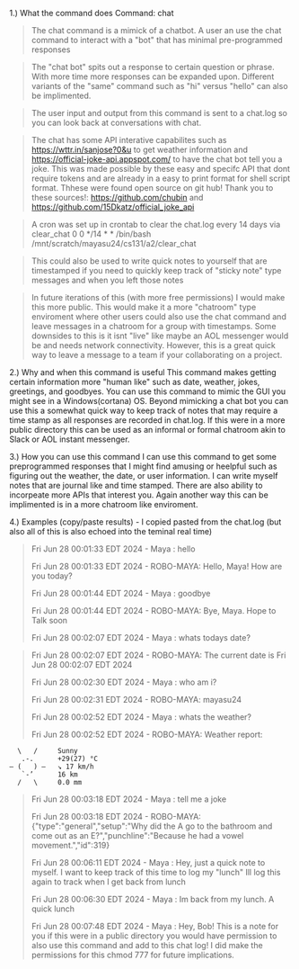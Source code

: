 1.) What the command does 
Command: chat 

>The chat command is a mimick of a chatbot. A user an use the chat command to interact with a "bot" that has minimal pre-programmed responses

>The "chat bot" spits out a response to certain question or phrase. With more time more responses can be expanded upon. Different variants of the "same" command such as "hi" versus "hello" can also be implimented. 

>The user input and output from this command is sent to a chat.log so you can look back at conversations with chat. 

>The chat has some API interative capabilites such as https://wttr.in/sanjose?0&u to get weather information and https://official-joke-api.appspot.com/ to have the chat bot tell you a joke. This was made possible by these easy and specifc API that dont require tokens and are already in a easy to print format for shell script format. Thhese were found open source on git hub! Thank you to these sources!: https://github.com/chubin and https://github.com/15Dkatz/official_joke_api 

>A cron was set up in crontab to clear the chat.log every 14 days via clear_chat
>0 0 */14 * * /bin/bash /mnt/scratch/mayasu24/cs131/a2/clear_chat

>This could also be used to write quick notes to yourself that are timestamped if you need to quickly keep track of "sticky note" type messages and when you left those notes

>In future iterations of this (with more free permissions) I would make this more public. This would make it  a more "chatroom" type enviroment where other users could also use the chat command and leave messages in a chatroom for a group with timestamps. Some downsides to this is it isnt "live" like maybe an AOL messenger would be and needs network connectivity. However, this is a great quick way to leave a message to a team if your collaborating on a project. 
 

2.) Why and when this command is useful 
This command makes getting certain information more "human like" such as date, weather, jokes, greetings, and goodbyes. You can use this command to mimic the GUI you might see in a Windows(cortana) OS. Beyond mimicking a chat bot you can use this a somewhat quick way to keep track of notes that may require a time stamp as all responses are recorded in chat.log.  If this were in a more public directory this can be used as an informal or formal chatroom akin to Slack or AOL instant messenger.
 
3.) How you can use this command 
I can use this command to get some preprogrammed responses that I might find amusing or heelpful such as figuring out the weather, the date, or user information. I can write myself notes that are journal like and time stamped. There are also ability to incorpeate more APIs that interest you. Again another way this can be implimented is in a more chatroom like enviroment. 


4.) Examples (copy/paste results) - I copied pasted from the chat.log (but also all of this is also echoed into the teminal real time) 
>Fri Jun 28 00:01:33 EDT 2024 - Maya : hello
>
>Fri Jun 28 00:01:33 EDT 2024 - ROBO-MAYA: Hello, Maya! How are you today?
>
>Fri Jun 28 00:01:44 EDT 2024 - Maya : goodbye
>
>Fri Jun 28 00:01:44 EDT 2024 - ROBO-MAYA: Bye, Maya. Hope to Talk soon
>
>Fri Jun 28 00:02:07 EDT 2024 - Maya : whats todays date?

>Fri Jun 28 00:02:07 EDT 2024 - ROBO-MAYA: The current date is Fri Jun 28 00:02:07 EDT 2024
>
>Fri Jun 28 00:02:30 EDT 2024 - Maya : who am i?
>
>Fri Jun 28 00:02:31 EDT 2024 - ROBO-MAYA: mayasu24
>
>Fri Jun 28 00:02:52 EDT 2024 - Maya : whats the weather?
>
>Fri Jun 28 00:02:52 EDT 2024 - ROBO-MAYA: Weather report:
>

      \   /     Sunny
       .-.      +29(27) °C
    ― (   ) ―   ↘ 17 km/h
       `-’      16 km
      /   \     0.0 mm

>Fri Jun 28 00:03:18 EDT 2024 - Maya : tell me a joke
>
>Fri Jun 28 00:03:18 EDT 2024 - ROBO-MAYA: {"type":"general","setup":"Why did the A go to the bathroom and come out as an E?","punchline":"Because he had a vowel movement.","id":319}
>
>Fri Jun 28 00:06:11 EDT 2024 - Maya : Hey, just a quick note to myself. I want to keep track of this time to log my "lunch" Ill log this again to track when I get back from lunch
>
>Fri Jun 28 00:06:30 EDT 2024 - Maya : Im back from my lunch. A quick lunch
>
>Fri Jun 28 00:07:48 EDT 2024 - Maya : Hey, Bob! This is a note for you if this were in a public directory you would have permission to also use this command and add to this chat log! I did make the permissions for this chmod 777 for future implications.

